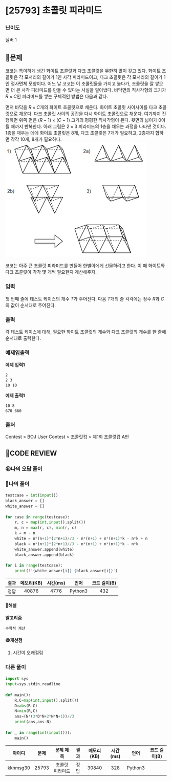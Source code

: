 # [25793] 초콜릿 피라미드

### **난이도**
실버 1
## **📝문제**

코코는 특이하게 생긴 화이트 초콜릿과 다크 초콜릿을 무한히 많이 갖고 있다. 화이트 초콜릿은 각 모서리의 길이가 1인 사각 피라미드이고, 다크 초콜릿은 각 모서리의 길이가 1인 정사면체 모양이다. 어느 날 코코는 이 초콜릿들을 가지고 놀다가, 초콜릿을 잘 쌓으면 더 큰 사각 피라미드를 만들 수 있다는 사실을 알아냈다. 바닥면의 직사각형의 크기가 
$R \times C$인 피라미드를 쌓는 구체적인 방법은 다음과 같다.

먼저 바닥을 
$R \times C$개의 화이트 초콜릿으로 채운다.
화이트 초콜릿 사이사이를 다크 초콜릿으로 채운다.
다크 초콜릿 사이의 공간을 다시 화이트 초콜릿으로 채운다. 여기까지 진행하면 위쪽 면은 
$(R-1) \times (C-1)$ 크기의 평평한 직사각형이 된다.
윗면의 넓이가 0이 될 때까지 반복한다.
아래 그림은 
$2 \times 3$ 피라미드의 1층을 채우는 과정을 나타낸 것이다. 1층을 채우는 데에 화이트 초콜릿은 8개, 다크 초콜릿은 7개가 필요하고, 2층까지 합하면 각각 10개, 8개가 필요하다.
![Alt text](image.png)

코코는 아주 큰 초콜릿 피라미드를 만들어 한별이에게 선물하려고 한다. 이 때 화이트와 다크 초콜릿이 각각 몇 개씩 필요한지 계산해주자.

### **입력**
첫 번째 줄에 테스트 케이스의 개수 
$T$가 주어진다. 다음 
$T$개의 줄 각각에는 정수 
$R$과 
$C$의 값이 순서대로 주어진다.
### **출력**
각 테스트 케이스에 대해, 필요한 화이트 초콜릿의 개수와 다크 초콜릿의 개수를 한 줄에 순서대로 출력한다.
### **예제입출력**

**예제 입력1**

```
2
2 3
10 10
```

**예제 출력1**

```
10 8
670 660
```

### **출처**
Contest > BOJ User Contest > 초콜릿컵 > 제1회 초콜릿컵 A번
## **🧐CODE REVIEW**

### **😫나의 오답 풀이**
### **🧾나의 풀이**

```python
testcase = int(input())
black_answer = []
white_answer = []

for case in range(testcase):
    r, c = map(int,input().split())
    m, n = max(r, c), min(r, c)
    k = m - n
    white = n*(n+1)*(2*n+1)//3 - n*(n+1) + n*(n+1)*k - n*k + n
    black = n*(n+1)*(2*n+1)//3 - n*(n+1) + n*(n+1)*k - n*k
    white_answer.append(white)
    black_answer.append(black)

for i in range(testcase):
    print(f'{white_answer[i]} {black_answer[i]}')
```

결과	| 메모리(KB) |	시간(ms) |	언어 |	코드 길이(B)
:----:|:-----:|:-----:|:-----:|:--------:
정답|40876|4776|Python3|432
#### **📝해설**

**알고리즘**
```
수학적 계산
```

#### **😅개선점**

1. 시간이 오래걸림

### **다른 풀이**

```python
import sys
input=sys.stdin.readline

def main():
    R,C=map(int,input().split())
    D=abs(R-C)
    N=min(R,C)
    ans=(N*(3*D*N+2*N*N+1))//3
    print(ans,ans-N)
        
for _ in range(int(input())):
    main()
```

아이디 |	문제	| 문제 제목 |	결과	| 메모리(KB) |	시간(ms) |	언어 |	코드 길이(B) 
:-----:|:-----:|:---------:|:-----:|:-----:|:-----:|:----:|:--------:
kkhmsg30|25793|초콜릿 피라미드|정답|30840|328|Python3|